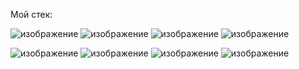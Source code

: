 

Мой стек:


![изображение](https://github.com/LateAFQ/LateAFQ/assets/142036795/f7ff9940-a96f-4ffe-bc28-50716271d955) ![изображение](https://github.com/LateAFQ/LateAFQ/assets/142036795/007e9a26-efb1-4aab-b43d-2d055c8bf626)
 ![изображение](https://github.com/LateAFQ/LateAFQ/assets/142036795/0f103797-7abe-414b-bb5e-d58ce7933761) ![изображение](https://github.com/LateAFQ/LateAFQ/assets/142036795/dc5c8cbb-430f-4d9b-bc50-5bc0894aa463)


![изображение](https://github.com/LateAFQ/LateAFQ/assets/142036795/b86c7a24-0b13-4601-abba-a16f458988f5) ![изображение](https://github.com/LateAFQ/LateAFQ/assets/142036795/f7c2a9cc-e1db-4735-bf3b-2d89c168c6f7) ![изображение](https://github.com/LateAFQ/LateAFQ/assets/142036795/6e9bf099-5fc2-4a76-8baa-767e7364b909)
![изображение](https://github.com/LateAFQ/LateAFQ/assets/142036795/84c813dd-937d-4b05-a388-1355a8ecbfc6) 







<!--
**LateAFQ/LateAFQ** is a ✨ _special_ ✨ repository because its `README.md` (this file) appears on your GitHub profile.

Here are some ideas to get you started:

- 🔭 I’m currently working on ...
- 🌱 I’m currently learning ...
- 👯 I’m looking to collaborate on ...
- 🤔 I’m looking for help with ...
- 💬 Ask me about ...
- 📫 How to reach me: ...
- 😄 Pronouns: ...
- ⚡ Fun fact: ...
-->
